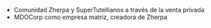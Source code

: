 - Comunidad Zherpa y SuperTutellianos a través de la venta privada
- MDOCorp como empresa matriz, creadora de Zherpa
